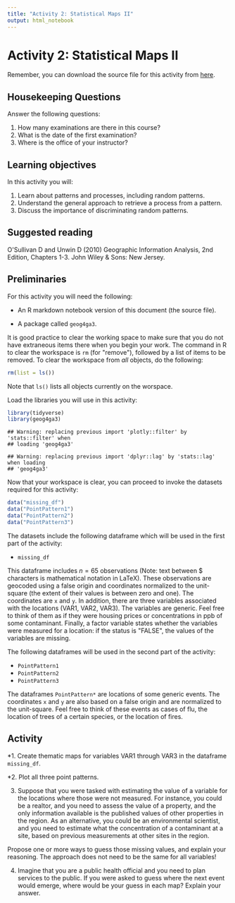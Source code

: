 ```yaml
---
title: "Activity 2: Statistical Maps II"
output: html_notebook
---
```


# Activity 2: Statistical Maps II

Remember, you can download the source file for this activity from [here](https://github.com/paezha/Spatial-Statistics-Course).

## Housekeeping Questions

Answer the following questions:

1. How many examinations are there in this course?
2. What is the date of the first examination?
3. Where is the office of your instructor?

## Learning objectives

In this activity you will:

1. Learn about patterns and processes, including random patterns.
2. Understand the general approach to retrieve a process from a pattern.
3. Discuss the importance of discriminating random patterns.

## Suggested reading

O'Sullivan D and Unwin D (2010) Geographic Information Analysis, 2nd Edition, Chapters 1-3. John Wiley & Sons: New Jersey.

## Preliminaries

For this activity you will need the following:

* An R markdown notebook version of this document (the source file).

* A package called `geog4ga3`.

It is good practice to clear the working space to make sure that you do not have extraneous items there when you begin your work. The command in R to clear the workspace is `rm` (for "remove"), followed by a list of items to be removed. To clear the workspace from _all_ objects, do the following:

```r
rm(list = ls())
```

Note that `ls()` lists all objects currently on the worspace.

Load the libraries you will use in this activity:

```r
library(tidyverse)
library(geog4ga3)
```

```
## Warning: replacing previous import 'plotly::filter' by 'stats::filter' when
## loading 'geog4ga3'
```

```
## Warning: replacing previous import 'dplyr::lag' by 'stats::lag' when loading
## 'geog4ga3'
```

Now that your workspace is clear, you can proceed to invoke the datasets required for this activity:

```r
data("missing_df")
data("PointPattern1")
data("PointPattern2")
data("PointPattern3")
```

The datasets include the following dataframe which will be used in the first part of the activity:

* `missing_df`

This dataframe includes $n = 65$ observations (Note: text between $ characters is mathematical notation in LaTeX). These observations are geocoded using a false origin and coordinates normalized to the unit-square (the extent of their values is between zero and one). The coordinates are `x` and `y`. In addition, there are three variables associated with the locations (VAR1, VAR2, VAR3). The variables are generic. Feel free to think of them as if they were housing prices or concentrations in ppb of some contaminant. Finally, a factor variable states whether the variables were measured for a location: if the status is "FALSE", the values of the variables are missing.

The following dataframes will be used in the second part of the activity:

* `PointPattern1`
* `PointPattern2`
* `PointPattern3`

The dataframes `PointPattern*` are locations of some generic events. The coordinates `x` and `y` are also based on a false origin and are normalized to the unit-square. Feel free to think of these events as cases of flu, the location of trees of a certain species, or the location of fires.

## Activity

*1. Create thematic maps for variables VAR1 through VAR3 in the dataframe `missing_df`. 

*2. Plot all three point patterns.

3. Suppose that you were tasked with estimating the value of a variable for the locations where those were not measured. For instance, you could be a realtor, and you need to assess the value of a property, and the only information available is the published values of other properties in the region. As an alternative, you could be an environmental scientist, and you need to estimate what the concentration of a contaminant at a site, based on previous measurements at other sites in the region.

Propose one or more ways to guess those missing values, and explain your reasoning. The approach does not need to be the same for all variables!

4. Imagine that you are a public health official and you need to plan services to the public. If you were asked to guess where the next event would emerge, where would be your guess in each map? Explain your answer.
